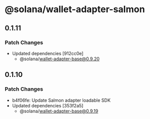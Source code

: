 # @solana/wallet-adapter-salmon

## 0.1.11

### Patch Changes

-   Updated dependencies [912cc0e]
    -   @solana/wallet-adapter-base@0.9.20

## 0.1.10

### Patch Changes

-   b4f06fe: Update Salmon adapter loadable SDK
-   Updated dependencies [353f2a5]
    -   @solana/wallet-adapter-base@0.9.19
